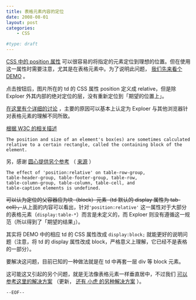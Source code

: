 ```yaml
---
title: 表格元素内容的定位
date: 2008-08-01
layout: post
categories:
    - CSS

#type: draft
---
```


[CSS 中的 position 属性](http://www.barelyfitz.com/screencast/html-training/css/positioning/) 可以很容易的将指定的元素定位到理想的位置。但在使用这一属性时需要注意，尤其是在表格元素中。为了说明此问题， [我们先来看个 DEMO](http://lab.gracecode.com/demo/table-postition.html) 。

点击按钮后，图片所在的 td 的 CSS 属性 position 定义成 relative，但是除 Exploer 外其内部的绝对定位的层，没有重新定位到「期望的位置上」。

 [在这里有个详细的讨论](http://bytes.com/forum/thread532317.html) ，主要的原因可以基本上认定为 Exploer 与其他浏览器针对表格元素的理解不同所致。

 [根据 W3C 的相关描述](http://www.w3.org/TR/2006/WD-CSS21-20061106/visudet.html#containing-block-details) 

```
The position and size of an element's box(es) are sometimes calculated 
relative to a certain rectangle, called the containing block of the element.
```

另，感谢 [圆心提供另个参考](http://www.planabc.net/2008/08/13/limited_use_of_position_relative/) （ [来源](http://www.w3.org/TR/2006/WD-CSS21-20061106/visuren.html#propdef-position) ）

```
The effect of 'position:relative' on table-row-group, 
table-header-group, table-footer-group, table-row, 
table-column-group, table-column, table-cell, and 
table-caption elements is undefined.
```

<del>可以认为定位的父容器应为块（block）元素（td 默认的 display 属性为 tab-cell），</del>从上面的内容可以看出，针对`'position:relative'` 这一属性对于大部分的表格元素（`display:table-*`）而言是未定义的，而 Exploer 则没有遵循这一规范（所以得到了「期望的结果」）。

其实将 DEMO 中的相应 td 的 CSS 属性改成 `display:block;` 就能更好的说明问题（注意，将 td 的 display 属性改成 block，严格意义上理解，它已经不是表格的一部分）。

要解决这问题，目前已知的一种做法就是在 td 中再套一层 div 等 block 元素。

这可能这又引起的另个问题，就是无法像表格元素一样垂直居中，不过我们 [可以参考这里的解决方案](http://www.planabc.net/2008/05/26/img_vertical_center_solution/) （更新， [还有 小虎 的另种解决方案](http://www.macji.com/blog/article/to-achieve-cross-browser-css-float-center/) ）。

`--EOF--`
